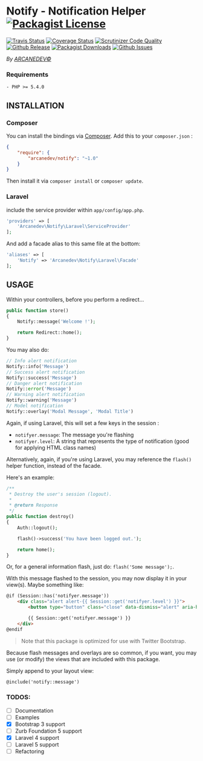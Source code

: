 Notify - Notification Helper [![Packagist License](http://img.shields.io/packagist/l/arcanedev/notify.svg?style=flat-square)](https://github.com/ARCANEDEV/Stripe/blob/master/LICENSE)
==============
[![Travis Status](http://img.shields.io/travis/ARCANEDEV/Notify.svg?style=flat-square)](https://travis-ci.org/ARCANEDEV/Notify)
[![Coverage Status](https://img.shields.io/scrutinizer/coverage/g/ARCANEDEV/Notify.svg?style=flat-square)](https://scrutinizer-ci.com/g/ARCANEDEV/Notify/?branch=master)
[![Scrutinizer Code Quality](https://img.shields.io/scrutinizer/g/ARCANEDEV/Notify.svg?style=flat-square)](https://scrutinizer-ci.com/g/ARCANEDEV/Notify/?branch=master)
[![Github Release](http://img.shields.io/github/release/ARCANEDEV/Notify.svg?style=flat-square)](https://github.com/ARCANEDEV/Notify/releases)
[![Packagist Downloads](https://img.shields.io/packagist/dt/arcanedev/notify.svg?style=flat-square)](https://packagist.org/packages/arcanedev/notify)
[![Github Issues](http://img.shields.io/github/issues/ARCANEDEV/Notify.svg?style=flat-square)](https://github.com/ARCANEDEV/Notify/issues)

*By [ARCANEDEV&copy;](http://www.arcanedev.net/)*

### Requirements
    
    - PHP >= 5.4.0
    
## INSTALLATION

### Composer

You can install the bindings via [Composer](http://getcomposer.org/). Add this to your `composer.json` :

```json
{
    "require": {
        "arcanedev/notify": "~1.0"
    }
}
```

Then install it via `composer install` or `composer update`.

### Laravel

include the service provider within `app/config/app.php`.

```php
'providers' => [
    'Arcanedev\Notify\Laravel\ServiceProvider'
];
```

And add a facade alias to this same file at the bottom:

```php
'aliases' => [
    'Notify' => 'Arcanedev\Notify\Laravel\Facade'
];
```

## USAGE

Within your controllers, before you perform a redirect...

```php
public function store()
{
    Notify::message('Welcome !');

    return Redirect::home();
}
```

You may also do:

```php
// Info alert notification
Notify::info('Message')
// Success alert notification
Notify::success('Message')
// Danger alert notification
Notify::error('Message')
// Warning alert notification
Notify::warning('Message')
// Model notification
Notify::overlay('Modal Message', 'Modal Title')
```

Again, if using Laravel, this will set a few keys in the session :

  - `notifyer.message`: The message you're flashing
  - `notifyer.level`: A string that represents the type of notification (good for applying HTML class names)

Alternatively, again, if you're using Laravel, you may reference the `flash()` helper function, instead of the facade.

Here's an example:

```php
/**
 * Destroy the user's session (logout).
 *
 * @return Response
 */
public function destroy()
{
    Auth::logout();

    flash()->success('You have been logged out.');

    return home();
}
```

Or, for a general information flash, just do: `flash('Some message');`.

With this message flashed to the session, you may now display it in your view(s). Maybe something like:

```html
@if (Session::has('notifyer.message'))
    <div class="alert alert-{{ Session::get('notifyer.level') }}">
        <button type="button" class="close" data-dismiss="alert" aria-hidden="true">&times;</button>

        {{ Session::get('notifyer.message') }}
    </div>
@endif
```

> Note that this package is optimized for use with Twitter Bootstrap.

Because flash messages and overlays are so common, if you want, you may use (or modify) the views that are included with this package.

Simply append to your layout view:

```html
@include('notify::message')
```

### TODOS:

  - [ ] Documentation
  - [ ] Examples
  - [x] Bootstrap 3 support
  - [ ] Zurb Foundation 5 support
  - [x] Laravel 4 support 
  - [ ] Laravel 5 support 
  - [ ] Refactoring
